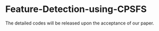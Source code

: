 # Feature-Detection-using-CPSFS
The detailed codes will be released upon the acceptance of our paper.
